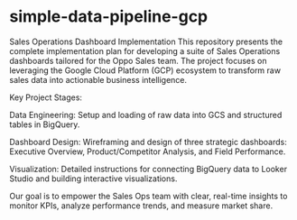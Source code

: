 # simple-data-pipeline-gcp
Sales Operations Dashboard Implementation
This repository presents the complete implementation plan for developing a suite of Sales Operations dashboards tailored for the Oppo Sales team. The project focuses on leveraging the Google Cloud Platform (GCP) ecosystem to transform raw sales data into actionable business intelligence.

Key Project Stages:

Data Engineering: Setup and loading of raw data into GCS and structured tables in BigQuery.

Dashboard Design: Wireframing and design of three strategic dashboards: Executive Overview, Product/Competitor Analysis, and Field Performance.

Visualization: Detailed instructions for connecting BigQuery data to Looker Studio and building interactive visualizations.

Our goal is to empower the Sales Ops team with clear, real-time insights to monitor KPIs, analyze performance trends, and measure market share.
